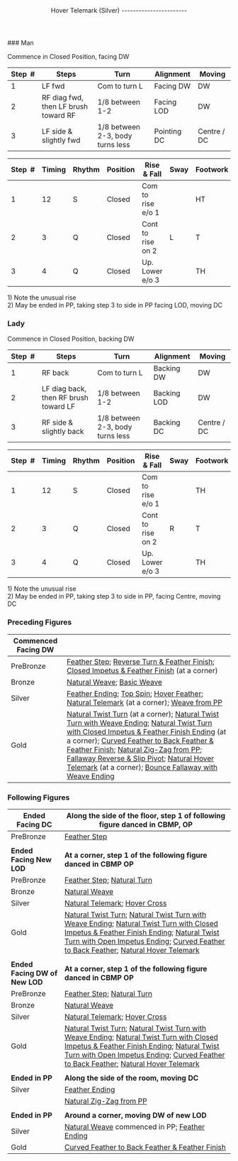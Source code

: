 <header>Hover Telemark (Silver)
-----------------------

 </header>### Man

Commence in Closed Position, facing DW

 | **Step<span style="color:white">\_</span>\#** | **Steps** | **Turn** | **Alignment** | **Moving** |
|---|---|---|---|---|
| 1 | LF fwd | Com to turn L | Facing DW | DW |
| 2 | RF diag fwd, then LF brush toward RF | 1/8 between 1-2 | Facing LOD | DW |
| 3 | LF side &amp; slightly fwd | 1/8 between 2-3, body turns less | Pointing DC | Centre / DC |

 | **Step<span style="color:white">\_</span>\#** | **Timing** | **Rhythm** | **Position** | **Rise &amp; Fall** | **Sway** | **Footwork** |
|---|---|---|---|---|---|---|
| 1 | 12 | S | Closed | Com to rise e/o 1 |  | HT |
| 2 | 3 | Q | Closed | Cont to rise on 2 | L | T |
| 3 | 4 | Q | Closed | Up. Lower e/o 3 |  | TH |

1\) Note the unusual rise  
 2) May be ended in PP, taking step 3 to side in PP facing LOD, moving DC

### Lady

Commence in Closed Position, backing DW

 | **Step<span style="color:white">\_</span>\#** | **Steps** | **Turn** | **Alignment** | **Moving** |
|---|---|---|---|---|
| 1 | RF back | Com to turn L | Backing DW | DW |
| 2 | LF diag back, then RF brush toward LF | 1/8 between 1-2 | Backing LOD | DW |
| 3 | RF side &amp; slightly back | 1/8 between 2-3, body turns less | Backing DC | Centre / DC |

 | **Step<span style="color:white">\_</span>\#** | **Timing** | **Rhythm** | **Position** | **Rise &amp; Fall** | **Sway** | **Footwork** |
|---|---|---|---|---|---|---|
| 1 | 12 | S | Closed | Com to rise e/o 1 |  | TH |
| 2 | 3 | Q | Closed | Cont to rise on 2 | R | T |
| 3 | 4 | Q | Closed | Up. Lower e/o 3 |  | TH |

1\) Note the unusual rise  
 2) May be ended in PP, taking step 3 to side in PP, facing Centre, moving DC

### Preceding Figures

 | **Commenced Facing DW** |  |
|---|---|
| PreBronze | [Feather Step](feather_step.md); [Reverse Turn &amp; Feather Finish](reverse_turn.md); [Closed Impetus &amp; Feather Finish](closed_impetus.md) (at a corner) |
| Bronze | [Natural Weave](natural_weave.md); [Basic Weave](basic_weave.md) |
| Silver | [Feather Ending](feather_ending.md); [Top Spin](top_spin.md); [Hover Feather](hover_feather.md); [Natural Telemark](natural_telemark.md) (at a corner); [Weave from PP](weave_from_pp.md) |
| Gold | [Natural Twist Turn](twist_turn.md) (at a corner); [Natural Twist Turn with Weave Ending](twist_turn_weave.md); [Natural Twist Turn with Closed Impetus &amp; Feather Finish Ending](twist_turn_closed_impetus.md) (at a corner); [Curved Feather to Back Feather &amp; Feather Finish](curved_feather_back.md); [Natural Zig-Zag from PP](zig_zag.md); [Fallaway Reverse &amp; Slip Pivot](fallaway_reverse.md); [Natural Hover Telemark](natural_hover_telemark.md) (at a corner); [Bounce Fallaway with Weave Ending](bounce_fallaway.md) |

### Following Figures

 | **Ended Facing DC** | **Along the side of the floor, step 1 of following figure danced in CBMP, OP** |
|---|---|
| PreBronze | [Feather Step](feather_step.md) |
|  |  |
| **Ended Facing New LOD** | **At a corner, step 1 of the following figure danced in CBMP OP** |
| PreBronze | [Feather Step](feather_step.md); [Natural Turn](natural_turn.md) |
| Bronze | [Natural Weave](natural_weave.md) |
| Silver | [Natural Telemark](natural_telemark.md); [Hover Cross](hover_cross.md) |
| Gold | [Natural Twist Turn](twist_turn.md); [Natural Twist Turn with Weave Ending](twist_turn_weave.md); [Natural Twist Turn with Closed Impetus &amp; Feather Finish Ending](twist_turn_closed_impetus.md); [Natural Twist Turn with Open Impetus Ending](twist_turn_open_impetus.md); [Curved Feather to Back Feather](curved_feather_back.md); [Natural Hover Telemark](natural_hover_telemark.md) |
|  |  |
| **Ended Facing DW of New LOD** | **At a corner, step 1 of the following figure danced in CBMP OP** |
| PreBronze | [Feather Step](feather_step.md); [Natural Turn](natural_turn.md) |
| Bronze | [Natural Weave](natural_weave.md) |
| Silver | [Natural Telemark](natural_telemark.md); [Hover Cross](hover_cross.md) |
| Gold | [Natural Twist Turn](twist_turn.md); [Natural Twist Turn with Weave Ending](twist_turn_weave.md); [Natural Twist Turn with Closed Impetus &amp; Feather Finish Ending](twist_turn_closed_impetus.md); [Natural Twist Turn with Open Impetus Ending](twist_turn_open_impetus.md); [Curved Feather to Back Feather](curved_feather_back.md); [Natural Hover Telemark](natural_hover_telemark.md) |
|  |  |
| **Ended in PP** | **Along the side of the room, moving DC** |
| Silver | [Feather Ending](feather_ending.md) |
|  | [Natural Zig-Zag from PP](zig_zag.md) |
|  |  |
| **Ended in PP** | **Around a corner, moving DW of new LOD** |
| Silver | [Natural Weave](natural_weave.md) commenced in PP; [Feather Ending](feather_ending.md) |
| Gold | [Curved Feather to Back Feather &amp; Feather Finish](curved_feather_back.md) |